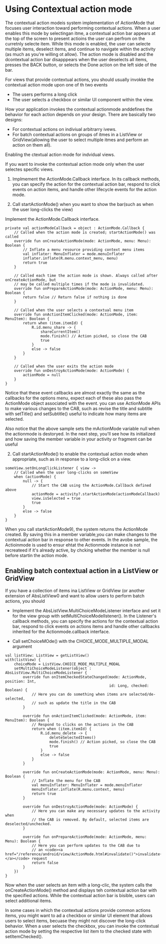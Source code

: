 # Using Contextual action mode
The contextual action modeis system implementation of ActionMode that focuses user interaction toward performing contextual actions. When a user enables this mode by selectingan itme, a contextual action bar appears at the top of the screen to present actioins the user can perfrom on the curretnly selecte item. While this mode is enabled, the user can selecte multiple items, deselect items, and continue to navigate within the activity (as much as you're willing ot allow). The action mode is disabled and the dcontextual action bar disapppears when the user deselects all items, presses the BACK button, or selects the Done action on the left side of the bar. 

For views that provide contextual actions, you should usually invokke the contextual action mode upon one of th two events 

- The users performs a long click
- The user selects a checkbox or similar UI component within the view. 

How your application invokes the contextual actionmode anddefines the behavior for each action depends on your design. There are basically two designs: 
- For contextual actions on indiviual arbitrarry ivews. 
- For batch contextual actions on groups of itmes in a ListView or GridView(allowing the user to select multiple itmes and perform an action on them all). 

Enabling the ctextual action mode for indvidual views. 

If you want to invoke the contextual action mode only when the user selectes specific views. 
1. Implmement the ActionMode.Callback interface. In its callback methods, you can specify the action for the contextual action bar, respond to click events on action items, and handle other lifecycle events for the action mode. 

2. Call startActionMode() when you want to show the bar(such as when the user long-clicks the view)

Implement the ActionMode.Callback interface. 
```
private val actionModeCallback = object : ActionMode.Callback {
    // Called when the action mode is created; startActionMode() was called
    override fun onCreateActionMode(mode: ActionMode, menu: Menu): Boolean {
        // Inflate a menu resource providing context menu items
        val inflater: MenuInflater = mode.menuInflater
        inflater.inflate(R.menu.context_menu, menu)
        return true
    }

    // Called each time the action mode is shown. Always called after onCreateActionMode, but
    // may be called multiple times if the mode is invalidated.
    override fun onPrepareActionMode(mode: ActionMode, menu: Menu): Boolean {
        return false // Return false if nothing is done
    }

    // Called when the user selects a contextual menu item
    override fun onActionItemClicked(mode: ActionMode, item: MenuItem): Boolean {
        return when (item.itemId) {
            R.id.menu_share -> {
                shareCurrentItem()
                mode.finish() // Action picked, so close the CAB
                true
            }
            else -> false
        }
    }

    // Called when the user exits the action mode
    override fun onDestroyActionMode(mode: ActionMode) {
        actionMode = null
    }
}
```

Notice that these event callbacks are almost exactly the same as the callbacks for the options menu, expect each of these also pass the ActionMode object associated with the event. you can use ActionMode APIs to make various changes to the CAB, such as revise the title and subtitle with setTitle() and setSubtitle() useful to indicate how many items are selected. 

Also notice that the above sample sets the mActionMode variable null when the actionmode is destoryed. In the next step, you'll see how its initialized and how saving the member variable in your activity or fragment can be useful 

2. Call startActionMode() to enable the contextual action mode when appropriate, such as in response to a long-click on a view. 

```
someView.setOnLongClickListener { view ->
    // Called when the user long-clicks on someView
    when (actionMode) {
        null -> {
            // Start the CAB using the ActionMode.Callback defined above
            actionMode = activity?.startActionMode(actionModeCallback)
            view.isSelected = true
            true
        }
        else -> false
    }
}

```

When you call startActionMode9), the system returns the ActionMode created. By saving this in a member variable,you can make changes to the contextual action bar in response to other events. In the avobe sample, the Actioinmode is used to ensur ehtat the Actionmode instance is not recreateed if it's already active, by chcking whether the member is null before startin the action mode. 


## Enabling batch contextual action in a ListView or GridView
If you have a collection of items ina ListView or GridView (or another extension of AbsListView0 and want to allow users to perform batch actions, you should
- Implement the AbsListView.MultiChoiceModeListener interface and set it for the view group with setMultiChoiceModelIstener(). In the Listener's callback methods, you can specify the actions for the contextual action bar, respond to click events on actions items and handle other callbacks inherited for the Actionmode.callback interface. 

- Call setChoiceMOde() with the CHOICE_MODE_MULTIPLE_MODAL argument

```
val listView: ListView = getListView()
with(listView) {
    choiceMode = ListView.CHOICE_MODE_MULTIPLE_MODAL
    setMultiChoiceModeListener(object : AbsListView.MultiChoiceModeListener {
        override fun onItemCheckedStateChanged(mode: ActionMode, position: Int,
                                               id: Long, checked: Boolean) {
            // Here you can do something when items are selected/de-selected,
            // such as update the title in the CAB
        }

        override fun onActionItemClicked(mode: ActionMode, item: MenuItem): Boolean {
            // Respond to clicks on the actions in the CAB
            return when (item.itemId) {
                R.id.menu_delete -> {
                    deleteSelectedItems()
                    mode.finish() // Action picked, so close the CAB
                    true
                }
                else -> false
            }
        }

        override fun onCreateActionMode(mode: ActionMode, menu: Menu): Boolean {
            // Inflate the menu for the CAB
            val menuInflater: MenuInflater = mode.menuInflater
            menuInflater.inflate(R.menu.context, menu)
            return true
        }

        override fun onDestroyActionMode(mode: ActionMode) {
            // Here you can make any necessary updates to the activity when
            // the CAB is removed. By default, selected items are deselected/unchecked.
        }

        override fun onPrepareActionMode(mode: ActionMode, menu: Menu): Boolean {
            // Here you can perform updates to the CAB due to
            // an <code><a href="/reference/android/view/ActionMode.html#invalidate()">invalidate()</a></code> request
            return false
        }
    })
}
```

Now when the user selects an item with a long-clic, the system calls the onCreateActionMode() method and displays teh contextual action bar with the specified actions. While the contextual action bar is bisible, users can select additional items. 

In some cases in which the contextual actions provide common actions items, you might want to ad a checkbox or similar UI element that allows users to select items, becuase they might not discover the long-click behavior. When a user selects the checkbox, you can invoke the contextual action mode by setting the respective list item to the checked state with setItemChecked(). 

